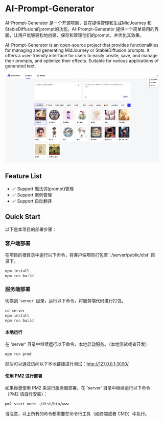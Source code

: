 # AI-Prompt-Generator

AI-Prompt-Generator 是一个开源项目，旨在提供管理和生成MidJourney 和 StableDiffusion的prompt的功能。AI-Prompt-Generator 提供一个简单易用的界面，让用户能够轻松地创建、保存和管理他们的prompt，并优化其效果。

AI-Prompt-Generator is an open-source project that provides functionalities for managing and generating MidJourney or StableDiffusion prompts. It offers a user-friendly interface for users to easily create, save, and manage their prompts, and optimize their effects. Suitable for various applications of generated text.

![image](https://github.com/abracadabra-ai/AI-Prompt-Generator/blob/18c752675fe2ce6e73c7c30dcbb03577fbdc52ef/public/example.png)

## Feature List
- ✅ Support 魔法词(prompt)管理
- ✅ Support 案例管理
- ✅ Support 自动翻译


## Quick Start

以下是本项目的部署步骤：

### 客户端部署
在项目的根目录中运行以下命令，将客户端项目打包至 './server/public/dist' 目录下。

   ```
   npm install
   npm run build
   ```

### 服务端部署
 切换到 'server' 目录，运行以下命令，将服务端代码进行打包。

   ```
   cd server
   npm install
   npm run build
   ```

#### 本地运行
在 'server' 目录中继续运行以下命令，本地启动服务。（本地测试或者开发）

   ```
   npm run prod
   ```
   然后可以通过访问以下本地链接进行测试：http://127.0.0.1:3000/

#### 使用 PM2 进行部署
如果你想使用 PM2 来进行服务器部署，在 'server' 目录中继续运行以下命令（PM2 请自行安装）：

   ```
   pm2 start node ./dist/bin/www
   ```

请注意，以上所有的命令都需要在命令行工具（如终端或者 CMD）中执行。
